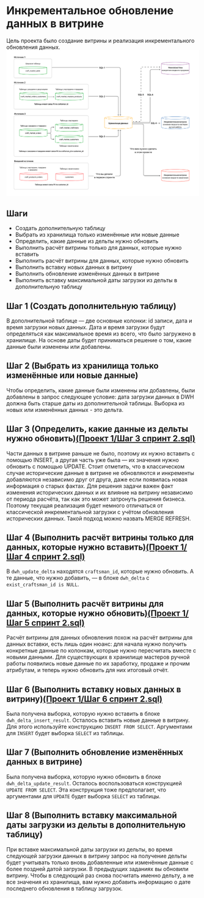 # Инкрементальное обновление данных в витрине
Цель проекта было создание витрины и реализация инкрементального обновления данных.
![Image alt](https://github.com/George70164/Yandex_Practicum_DE/blob/main/%D0%9F%D1%80%D0%BE%D0%B5%D0%BA%D1%82%201/png/%D1%81%D1%85%D0%B5%D0%BC%D0%B0.png)
## Шаги

- Создать дополнительную таблицу
- Выбрать из хранилища только изменённые или новые данные
- Определить, какие данные из дельты нужно обновить
- Выполнить расчёт витрины только для данных, которые нужно вставить
- Выполнить расчёт витрины для данных, которые нужно обновить
- Выполнить вставку новых данных в витрину
- Выполнить обновление изменённых данных в витрине
- Выполнить вставку максимальной даты загрузки из дельты в дополнительную таблицу

## Шаг 1 (Создать дополнительную таблицу)
В дополнительной таблице — две основные колонки: id записи, дата и время загрузки новых данных. Дата и время загрузки будут определяться как максимальное время из всего, что было загружено в хранилище. На основе даты будет приниматься решение о том, какие данные были изменены или добавлены.

## Шаг 2 (Выбрать из хранилища только изменённые или новые данные)
Чтобы определить, какие данные были изменены или добавлены, были добавлены в запрос следующее условие: дата загрузки данных в DWH должна быть старше даты из дополнительной таблицы. Выборка из новых или изменённых данных - это дельта.

## Шаг 3 (Определить, какие данные из дельты нужно обновить)[(Проект 1/Шаг 3 спринт 2.sql)](https://github.com/George70164/Yandex_Practicum_DE/blob/main/%D0%9F%D1%80%D0%BE%D0%B5%D0%BA%D1%82%201/%D0%A8%D0%B0%D0%B3%203%20%D1%81%D0%BF%D1%80%D0%B8%D0%BD%D1%82%202.sql)
Части данных в витрине раньше не было, поэтому их нужно вставить с помощью INSERT, а другая часть уже была — их значения нужно обновить с помощью UPDATE. Стоит отметить, что в классическом случае исторические данные в витрине не обновляются и инкременты добавляются независимо друг от друга, даже если появилась новая информация о старых фактах. Для решения задачи важен факт изменения исторических данных и их влияние на витрину независимо от периода расчёта, так как это может затронуть решения бизнеса. Поэтому текущая реализация будет немного отличаться от классической инкрементальной загрузки с учётом обновления исторических данных. Такой подход можно назвать MERGE REFRESH.

## Шаг 4 (Выполнить расчёт витрины только для данных, которые нужно вставить)[(Проект 1/Шаг 4 спринт 2.sql)](https://github.com/George70164/Yandex_Practicum_DE/blob/main/%D0%9F%D1%80%D0%BE%D0%B5%D0%BA%D1%82%201/%D0%A8%D0%B0%D0%B3%204%20%D1%81%D0%BF%D1%80%D0%B8%D0%BD%D1%82%202.sql)
В ```dwh_update_delta``` находятся ```craftsman_id```, которые нужно обновить. А те данные, что нужно добавить, — в блоке ```dwh_delta``` с ```exist_craftsman_id is NULL```.

## Шаг 5 (Выполнить расчёт витрины для данных, которые нужно обновить)[(Проект 1/Шаг 5 спринт 2.sql)](https://github.com/George70164/Yandex_Practicum_DE/blob/main/%D0%9F%D1%80%D0%BE%D0%B5%D0%BA%D1%82%201/%D0%A8%D0%B0%D0%B3%205%20%D1%81%D0%BF%D1%80%D0%B8%D0%BD%D1%82%202.sql)
Расчёт витрины для данных обновления похож на расчёт витрины для данных вставки, есть лишь один нюанс: для начала нужно получить конкретные данные по колонкам, которые нужно пересчитать вместе с новыми данными. Для существующих в хранилище мастеров ручной работы появились новые данные по их заработку, продаже и прочим атрибутам, и теперь нужно обновить для них итоговый отчёт.

## Шаг 6 (Выполнить вставку новых данных в витрину)[(Проект 1/Шаг 6 спринт 2.sql)](https://github.com/George70164/Yandex_Practicum_DE/blob/main/%D0%9F%D1%80%D0%BE%D0%B5%D0%BA%D1%82%201/%D0%A8%D0%B0%D0%B3%206%20%D1%81%D0%BF%D1%80%D0%B8%D0%BD%D1%82%202.sql)
Была получена выборка, которую нужно вставить в блоке ```dwh_delta_insert_result```. Осталось вставить новые данные в витрину. Для этого используйте конструкцию ```INSERT FROM SELECT```. Аргументами для ```INSERT``` будет выборка ```SELECT``` из таблицы.

## Шаг 7 (Выполнить обновление изменённых данных в витрине)
Была получена выборка, которую нужно обновить в блоке ```dwh_delta_update_result```. Осталось воспользоваться конструкцией ```UPDATE FROM SELECT```. Эта конструкция тоже предполагает, что аргументами для ```UPDATE``` будет выборка ```SELECT``` из таблицы.

## Шаг 8 (Выполнить вставку максимальной даты загрузки из дельты в дополнительную таблицу)
При вставке максимальной даты загрузки из дельты, во время следующей загрузки данных в витрину запрос на получение дельты будет учитывать только вновь добавленные или изменённые данные с более поздней датой загрузки.
В предыдущих заданиях вы обновили витрину. Чтобы в следующий раз снова посчитать именно дельту, а не все значения из хранилища, вам нужно добавить информацию о дате последнего обновления в таблицу загрузок.
